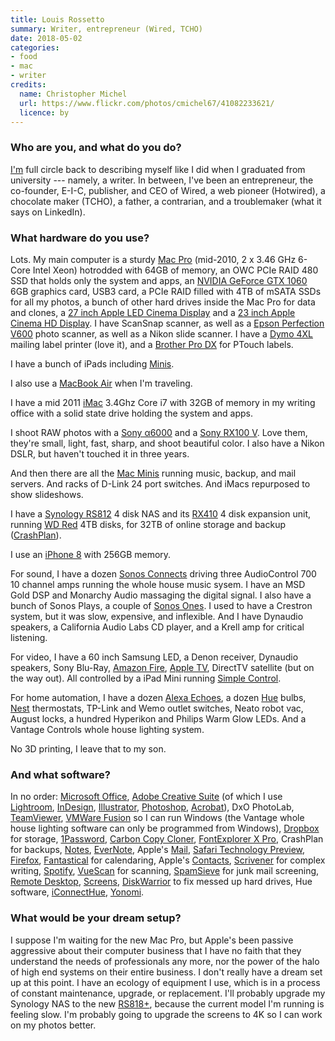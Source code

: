 ```yaml
---
title: Louis Rossetto
summary: Writer, entrepreneur (Wired, TCHO)
date: 2018-05-02
categories:
- food
- mac
- writer
credits:
  name: Christopher Michel
  url: https://www.flickr.com/photos/cmichel67/41082233621/
  licence: by
---
```


### Who are you, and what do you do?

[I'm](https://about.me/louisrossetto "Louis' About.me page.") full circle back to describing myself like I did when I graduated from university --- namely, a writer. In between, I've been an entrepreneur, the co-founder, E-I-C, publisher, and CEO of Wired, a web pioneer (Hotwired), a chocolate maker (TCHO), a father, a contrarian, and a troublemaker (what it says on LinkedIn).

### What hardware do you use?

Lots. My main computer is a sturdy [Mac Pro][mac-pro] (mid-2010, 2 x 3.46 GHz 6-Core Intel Xeon) hotrodded with 64GB of memory, an OWC PCIe RAID 480 SSD that holds only the system and apps, an [NVIDIA GeForce GTX 1060][geforce-gtx-1060] 6GB graphics card, USB3 card, a PCIe RAID filled with 4TB of mSATA SSDs for all my photos, a bunch of other hard drives inside the Mac Pro for data and clones, a [27 inch Apple LED Cinema Display][cinema-display] and a [23 inch Apple Cinema HD Display][cinema-hd-display]. I have ScanSnap scanner, as well as a [Epson Perfection V600][perfection-v600] photo scanner, as well as a Nikon slide scanner. I have a [Dymo 4XL][labelwriter-4xl] mailing label printer (love it), and a [Brother Pro DX][pt-9200dx] for PTouch labels.

I have a bunch of iPads including [Minis][ipad-mini].

I also use a [MacBook Air][macbook-air] when I'm traveling.

I have a mid 2011 [iMac][] 3.4Ghz Core i7 with 32GB of memory in my writing office with a solid state drive holding the system and apps.

I shoot RAW photos with a [Sony α6000][a6000] and a [Sony RX100 V][cyber-shot-rx100-v]. Love them, they're small, light, fast, sharp, and shoot beautiful color. I also have a Nikon DSLR, but haven't touched it in three years.

And then there are all the [Mac Minis][mac-mini] running music, backup, and mail servers. And racks of D-Link 24 port switches. And iMacs repurposed to show slideshows.

I have a [Synology RS812][rs812] 4 disk NAS and its [RX410][] 4 disk expansion unit, running [WD Red][wd-red] 4TB disks, for 32TB of online storage and backup ([CrashPlan][]).

I use an [iPhone 8][iphone-8] with 256GB memory.

For sound, I have a dozen [Sonos Connects][connect.2] driving three AudioControl 700 10 channel amps running the whole house music sysem. I have an MSD Gold DSP and Monarchy Audio massaging the digital signal. I also have a bunch of Sonos Plays, a couple of [Sonos Ones][one.5]. I used to have a Crestron system, but it was slow, expensive, and inflexible. And I have Dynaudio speakers, a California Audio Labs CD player, and a Krell amp for critical listening.

For video, I have a 60 inch Samsung LED, a Denon receiver, Dynaudio speakers, Sony Blu-Ray, [Amazon Fire][fire.2], [Apple TV][apple-tv], DirectTV satellite (but on the way out). All controlled by a iPad Mini running [Simple Control][simple-control-ios].

For home automation, I have a dozen [Alexa Echoes][echo], a dozen [Hue][] bulbs, [Nest][] thermostats, TP-Link and Wemo outlet switches, Neato robot vac, August locks, a hundred Hyperikon and Philips Warm Glow LEDs. And a Vantage Controls whole house lighting system.

No 3D printing, I leave that to my son.

### And what software?

In no order: [Microsoft Office][office], [Adobe Creative Suite][creative-suite] (of which I use [Lightroom][], [InDesign][], [Illustrator][], [Photoshop][], [Acrobat][]), DxO PhotoLab, [TeamViewer][], [VMWare Fusion][vmware-fusion] so I can run Windows (the Vantage whole house lighting software can only be programmed from Windows), [Dropbox][] for storage, [1Password][], [Carbon Copy Cloner][carbon-copy-cloner], [FontExplorer X Pro][fontexplorer-x], CrashPlan for backups, [Notes][], [EverNote][], Apple's [Mail][], [Safari Technology Preview][safari-technology-preview], [Firefox][], [Fantastical][] for calendaring, Apple's [Contacts][], [Scrivener][] for complex writing, [Spotify][], [VueScan][] for scanning, [SpamSieve][] for junk mail screening, [Remote Desktop][remote-desktop], [Screens][], [DiskWarrior][] to fix messed up hard drives, Hue software, [iConnectHue][iconnecthue-ios], [Yonomi][yonomi-ios].

### What would be your dream setup?

I suppose I'm waiting for the new Mac Pro, but Apple's been passive aggressive about their computer business that I have no faith that they understand the needs of professionals any more, nor the power of the halo of high end systems on their entire business. I don't really have a dream set up at this point. I have an ecology of equipment I use, which is in a process of constant maintenance, upgrade, or replacement. I'll probably upgrade my Synology NAS to the new [RS818+][rs818-plus], because the current model I'm running is feeling slow. I'm probably going to upgrade the screens to 4K so I can work on my photos better.

[1password]: https://1password.com "Password management software for Mac OS X."
[a6000]: https://en.wikipedia.org/wiki/Sony_%CE%B16000 "A 24.3 megapixel mirrorless camera."
[acrobat]: https://www.adobe.com/acrobat.html "Software for creating and editing PDF documents."
[apple-tv]: https://en.wikipedia.org/wiki/Apple_TV "A device for viewing media on a TV."
[carbon-copy-cloner]: https://bombich.com/ "Mac disk backup software."
[cinema-display]: https://en.wikipedia.org/wiki/Apple_Cinema_Display "An LCD display."
[cinema-hd-display]: https://en.wikipedia.org/wiki/Apple_Cinema_Display#Cinema_HD_Display "A 23 inch monitor."
[connect.2]: https://www.sonos.com/en-us/sonos-shop/products/connect "An audio streaming system."
[contacts]: https://en.wikipedia.org/wiki/List_of_macOS_components#Contacts "The contact manager included with macOS."
[crashplan]: https://www.crashplan.com/en-us/ "An online backup service."
[creative-suite]: https://www.adobe.com/creativecloud.html "A collection of design tools."
[cyber-shot-rx100-v]: https://electronics.sony.com/imaging/compact-cameras/c/all-compact-cameras "A 21 megapixel compact camera."
[diskwarrior]: http://web.archive.org/web/20230521104006/https://www.alsoft.com/diskwarrior "Hard drive repair software for the Mac."
[dropbox]: https://www.dropbox.com/ "Online syncing and storage."
[echo]: http://www.livescribe.com/site/echo/ "A smartpen."
[evernote]: https://evernote.com/ "Online software for capturing notes."
[fantastical]: https://flexibits.com/fantastical "A calendaring app for the Mac."
[fire.2]: https://en.wikipedia.org/wiki/Kindle_Fire "An Android-based tablet."
[firefox]: https://www.mozilla.org/en-US/firefox/new/ "A cross-platform open-source web browser."
[fontexplorer-x]: https://www.fontexplorerx.com/ "Font management software."
[geforce-gtx-1060]: https://www.nvidia.com/en-us/geforce/10-series/ "A graphics card."
[hue]: http://web.archive.org/web/20230815071430/https://www.philips-hue.com/en-us "A wireless controllable LED light system."
[iconnecthue-ios]: https://iconnecthue.com/ "An app for controlling Hue lights."
[illustrator]: https://www.adobe.com/products/illustrator.html "A vector graphics editor."
[imac]: https://www.apple.com/imac-24/ "An all-in-one computer."
[indesign]: https://www.adobe.com/products/indesign.html "A desktop/web publishing application."
[ipad-mini]: https://www.apple.com/ipad-mini/ "A 7.9 inch tablet device."
[iphone-8]: https://en.wikipedia.org/wiki/IPhone_8 "A 4.7 inch smartphone."
[labelwriter-4xl]: http://web.archive.org/web/20210116031318/https://www.dymo.com/en-US/labelwriter-4xl-label-printer "A label printer."
[lightroom]: https://www.adobe.com/products/photoshop-lightroom.html "Photo management and editing software."
[mac-mini]: https://www.apple.com/mac-mini/ "A small desktop computer."
[mac-pro]: https://www.apple.com/mac-pro/ "The Intel-based Mac tower computer."
[macbook-air]: https://www.apple.com/macbook-air/ "A very thin laptop."
[mail]: https://en.wikipedia.org/wiki/Mail_(application) "The default Mac OS X mail client."
[nest]: https://store.google.com/us/category/connected_home?hl=en-US&GoogleNest&utm_source=nest_redirect&utm_medium=google_oo&utm_campaign=homepage "A clever thermostat."
[notes]: https://en.wikipedia.org/wiki/Notes_(Apple) "A note-taking application included with Mac OS X."
[office]: https://www.microsoft.com/en-us/microsoft-365 "An office productivity suite."
[one.5]: https://en.wikipedia.org/wiki/Sonos_One "A smart speaker."
[perfection-v600]: http://web.archive.org/web/20230407224546/http://www.amazon.com/Epson-B11B198011-Perfection-Photo-Scanner/dp/B002OEBMRU/ "A photo scanner."
[photoshop]: https://www.adobe.com/products/photoshop.html "A bitmap image editor."
[pt-9200dx]: https://www.brother-usa.com/products/pt9200dx "A label printer."
[remote-desktop]: https://support.apple.com/guide/remote-desktop/welcome/mac "Software for managing a collection of Macs."
[rs812]: https://www.synology.com/en-us/support/download/RS812#utilities "A 4 bay NAS."
[rs818-plus]: https://www.synology.com/en-us/support/download/RS818+ "A rack-mounted 8-drive NAS."
[rx410]: https://www.synology.com/en-global/support/download/RX410#docs "An expansion bay for a rack-mounted Synology NAS."
[safari-technology-preview]: https://developer.apple.com/safari/technology-preview/ "A bleeding edge version of the Safari web browser."
[screens]: http://web.archive.org/web/20170509131120/http://edovia.com:80/screens/ "A VNC client for the Mac."
[scrivener]: http://web.archive.org/web/20190626125457/http://www.literatureandlatte.com:80/scrivener.php? "A Mac text editor aimed at writers."
[simple-control-ios]: http://web.archive.org/web/20201107233421/https://apps.apple.com/us/app/simple-control-home-remote/id1197024300 "A multi-device remote control app."
[spamsieve]: https://c-command.com/spamsieve/ "Bayesian spam filtering for Mac mail clients."
[spotify]: https://open.spotify.com/__noul__?pfhp=2c2ccb58-8a92-4713-a1c0-8b43b3090b49 "A music streaming service."
[teamviewer]: https://www.teamviewer.com/en/ "Remote access software."
[vmware-fusion]: http://web.archive.org/web/20221223060906/https://www.vmware.com/products/fusion.html "A PC emulator for the Mac."
[vuescan]: https://www.hamrick.com/ "Scanning software with support for a variety of scanners."
[wd-red]: http://web.archive.org/web/20151031072220/http://wd.com:80/en/products/products.aspx?id=810 "A hard disk designed for NAS/RAID usage."
[yonomi-ios]: https://apps.apple.com/app/apple-store/id991840741 "An app for controlling smart devices."
